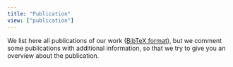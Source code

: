 ```yaml
---
title: "Publication"
view: ["publication"]
---
```

We list here all publications of our work ([BibTeX format](/references.bib)), but we comment some publications with additional information, so that we try to give you an overview about the publication. 

